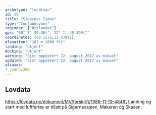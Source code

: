 ```yaml
---
archetype: "location"
id: 55
title: "Sigernes Sjøen"
type: "Innlandsvann"
regioner: ["Østlandet"]
gps: "60° 7' 39.36\", 12° 1' 48.396\""
coordinates: [60.1276,12.03011]
elevation: "183 m (600 ft)"
landing: "Ukjent"
docking: "Ukjent"
warning: "Sist oppdatert 22. august 2017 av mikael"
updated: "Sist oppdatert 22. august 2017 av mikael"
aliases:
- /vann/200
---
```




## Lovdata

https://lovdata.no/dokument/MV/forskrift/1988-11-10-4846\
Landing og start med luftfartøy er tillatt på Sigernessjøen, Møkeren og Skasen.
